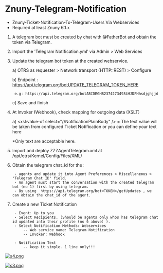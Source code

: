 # Znuny-Telegram-Notification
- Znuny-Ticket-Notification-To-Telegram-Users Via Webservices
- Required at least Znuny 6.1.x

1. A telegram bot must be created by chat with @FatherBot and obtain the token via Telegram.  


2. Import the 'Telegram Notification.yml' via Admin > Web Services


3. Update the telegram bot token at the created webservice.

	a) OTRS as requester > Network transport (HTTP::REST) > Configure
	
	b) Endpoint : https://api.telegram.org/botUPDATE_TELEGRAM_TOKEN_HERE
	
		e.g: https://api.telegram.org/botABCDEGH823742734984HJDFHhsdjghjjd

	c) Save and finish

	
4. At Invoker (Webhook), check mapping for outgoing data (XSLT)
	
	a) <text><xsl:value-of select="//NotificationPlainBody" /></text> = The text value will be taken from configured Ticket Notification or you can define your text here
	
	*Only text are acceptable here.

	
5. Import and deploy ZZZAgentTelegram.xml at /opt/otrs/Kernel/Config/Files/XML/


6. Obtain the telegram chat_id for the :

		- agents and update it into Agent Preferences > Miscellaneous > 'Telegram Chat ID' field. 
		- An agent must start the conversation with the created telegram bot (no 1) first by using telegram.  
		- By using  https://api.telegram.org/bot<TOKEN>/getUpdates , we can obtain the chat_id of the agent. 


7. Create a new Ticket Notification  

		- Event: Up to you
		- Select Recipients. (Should be agents only whos has telegram chat id updated into their profile (no 6 above) ).
		- Select Notification Methods: Webservices 
			-- Web service name: Telegram Notification
			-- Invoker: Webhook 
		
		- Notification Text
			-- keep it simple. 1 line only!!!

[![s4.png](https://i.postimg.cc/CLB3pqSy/Screenshot-2022-09-25-052348.png)](https://postimg.cc/dLFH8Dhn)

[![s3.png](https://i.postimg.cc/mZ6vnwxN/Screenshot-2022-09-25-052244.png)](https://postimg.cc/F13Cd0H7)

